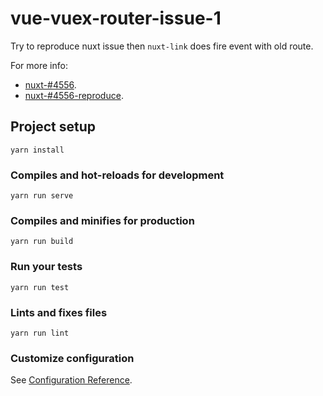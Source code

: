 # vue-vuex-router-issue-1
Try to reproduce nuxt issue then `nuxt-link` does fire event with old route.

For more info:
* [nuxt-#4556](https://github.com/nuxt/nuxt.js/issues/4556).
* [nuxt-#4556-reproduce](https://github.com/core01/nuxt-router-bug).

## Project setup
```
yarn install
```

### Compiles and hot-reloads for development
```
yarn run serve
```

### Compiles and minifies for production
```
yarn run build
```

### Run your tests
```
yarn run test
```

### Lints and fixes files
```
yarn run lint
```

### Customize configuration
See [Configuration Reference](https://cli.vuejs.org/config/).
